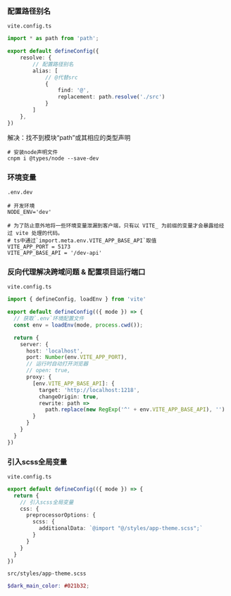 ### 配置路径别名

`vite.config.ts`

```ts
import * as path from 'path';

export default defineConfig({
    resolve: {
        // 配置路径别名
        alias: [
            // @代替src
            {
                find: '@',
                replacement: path.resolve('./src')
            }
        ]
    },
})
```

解决：找不到模块“path”或其相应的类型声明

```shell
# 安装node声明文件
cnpm i @types/node --save-dev
```

### 环境变量

`.env.dev`

```
# 开发环境
NODE_ENV='dev'

# 为了防止意外地将一些环境变量泄漏到客户端，只有以 VITE_ 为前缀的变量才会暴露给经过 vite 处理的代码。
# ts中通过`import.meta.env.VITE_APP_BASE_API`取值
VITE_APP_PORT = 5173
VITE_APP_BASE_API = '/dev-api'
```

### 反向代理解决跨域问题 & 配置项目运行端口

`vite.config.ts`

```ts
import { defineConfig, loadEnv } from 'vite'

export default defineConfig(({ mode }) => {
  // 获取`.env`环境配置文件
  const env = loadEnv(mode, process.cwd());

  return { 
    server: {
      host: 'localhost',
      port: Number(env.VITE_APP_PORT),
      // 运行时自动打开浏览器
      // open: true,
      proxy: {
        [env.VITE_APP_BASE_API]: {
          target: 'http://localhost:1218',
          changeOrigin: true,
          rewrite: path =>
            path.replace(new RegExp('^' + env.VITE_APP_BASE_API), '')
        }
      }
    }
  }
})
```

### 引入scss全局变量

`vite.config.ts`

```ts
export default defineConfig(({ mode }) => {
  return {
    // 引入scss全局变量
    css: {
      preprocessorOptions: {
        scss: {
          additionalData: `@import "@/styles/app-theme.scss";`
        }
      }
    }
  }
})
```

`src/styles/app-theme.scss`

```scss
$dark_main_color: #021b32;
```